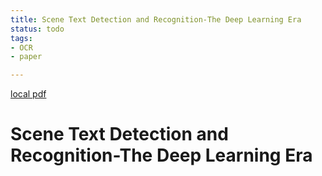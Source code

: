 ```yaml
---
title: Scene Text Detection and Recognition-The Deep Learning Era
status: todo
tags:
- OCR
- paper

---
```


[local pdf](../../../pdfs/Scene%20Text%20Detection%20and%20Recognition-The%20Deep%20Learning%20Era.pdf)

# Scene Text Detection and Recognition-The Deep Learning Era
